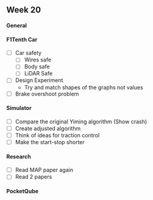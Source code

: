 ## Week 20

#### General

#### F1Tenth Car

- [ ] Car safety
	- [ ] Wires safe
	- [ ] Body safe
	- [ ] LiDAR Safe
- [ ] Design Experiment
	- Try and match shapes of the graphs not values
- [ ] Brake overshoot problem

#### Simulator

- [ ] Compare the original Yiming algorithm (Show crash)
- [ ] Create adjusted algorithm
- [ ] Think of ideas for traction control
- [ ] Make the start-stop shorter

#### Research

- [ ] Read MAP paper again
- [ ] Read 2 papers
#### PocketQube